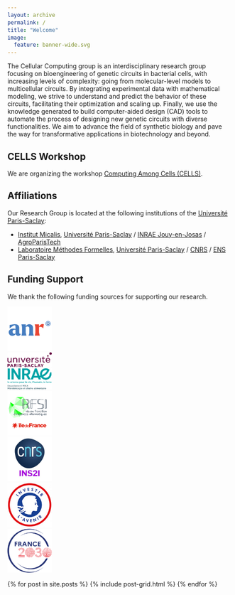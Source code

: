 ```yaml
---
layout: archive
permalink: /
title: "Welcome"
image:
  feature: banner-wide.svg
---
```


The Cellular Computing group is an interdisciplinary research group focusing
on bioengineering of genetic circuits in bacterial cells, with increasing
levels of complexity: going from molecular-level models to multicellular
circuits. By integrating experimental data with mathematical modeling, we
strive to understand and predict the behavior of these circuits, facilitating
their optimization and scaling up. Finally, we use the knowledge generated to
build computer-aided design (CAD) tools to automate the process of designing
new genetic circuits with diverse functionalities. We aim to advance the field
of synthetic biology and pave the way for transformative applications in
biotechnology and beyond.

## CELLS Workshop

We are organizing the workshop [Computing Among Cells (CELLS)](https://www.cellularcomputing.group/CELLS).

## Affiliations

Our Research Group is located at the following institutions of the [Université Paris-Saclay](https://www.universite-paris-saclay.fr/en):

- [Institut Micalis](https://www.micalis.fr/micalis_eng/Home/Micalis-Institute/), [Université Paris-Saclay](https://www.universite-paris-saclay.fr/en) / [INRAE Jouy-en-Josas](https://www.inrae.fr/en/centres/ile-france-jouy-josas-antony) / [AgroParisTech](https://www.agroparistech.fr/en)
- [Laboratoire Méthodes Formelles](https://lmf.cnrs.fr/), [Université Paris-Saclay](https://www.universite-paris-saclay.fr/en) / [CNRS](https://www.cnrs.fr/en) / [ENS Paris-Saclay](https://ens-paris-saclay.fr/en)

## Funding Support

We thank the following funding sources for supporting our research.

<div class="tiles">

<div class="tile" markdown="1">
<img src="/images/anr_logo.png" alt="ANR" width="100"/>
</div><!-- /.tile -->

<div class="tile" markdown="1">
<img src="/images/upsaclay.png" alt="UPSaclay" width="100"/>
</div><!-- /.tile -->

<div class="tile" markdown="1">
<img src="/images/mica_dept.png" alt="UPSaclay" width="100"/>
</div><!-- /.tile -->

<div class="tile" markdown="1">
<img src="/images/dim_rfsi.png" alt="DIM_RFSI" width="100"/>
</div><!-- /.tile -->

<div class="tile" markdown="1">
<img src="/images/cnrs_ins2i.jpg" alt="CNRS_INS2I" width="100"/>
</div><!-- /.tile -->

<div class="tile" markdown="1">
<img src="/images/pepr.jpg" alt="PEPR" width="100"/>
</div><!-- /.tile -->

<div class="tile" markdown="1">
<img src="/images/france2030.png" alt="France 2030" width="100"/>
</div><!-- /.tile -->

</div><!-- /.tiles -->

{% for post in site.posts %}
 {% include post-grid.html %}
{% endfor %}

